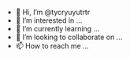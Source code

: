 - 👋 Hi, I’m @tycryuyutrtr
- 👀 I’m interested in ...
- 🌱 I’m currently learning ...
- 💞️ I’m looking to collaborate on ...
- 📫 How to reach me ...

<!---
tycryuyutrtr/tycryuyutrtr is a ✨ special ✨ repository because its `README.md` (this file) appears on your GitHub profile.
You can click the Preview link to take a look at your changes.
--->
